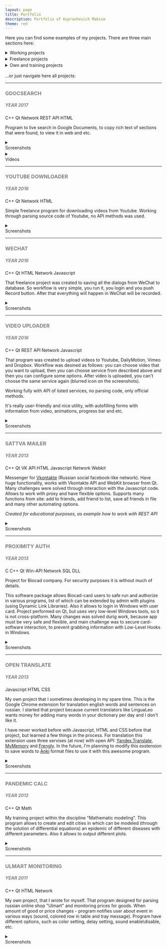 ```yaml
---
layout: page
title: Portfolio
description: Portfolio of Kuprashevich Maksim
theme: red
---
```


Here you can find some examples of my projects.
There are three main sections here:

<script>
function ready() {
  var subdirs = getSubdirs();

  for (var i = 0; i < subdirs.length; ++i) {
    var images = getImagesList(subdirs[i]);
    var spoiler_elems = document.getElementsByTagName('details');
    var spoiler_elem = null;
    for (var k = 0; k < spoiler_elems.length; ++k) {
      if (spoiler_elems[k].id == subdirs[i].substr(1)) {
        spoiler_elem = spoiler_elems[k];
      }
    }
    if (spoiler_elem == null) {
      return;
    }
    for (var j = 0; j < images.length; ++j) {
      spoiler_elem.innerHTML += "<img src=\"" + "/images" + subdirs[i] + images[j] + "\" class=\"img-boarded\">";
    }
  }
}

function getImagesList(subdir) {
  var xmlHttp = new XMLHttpRequest();
  xmlHttp.open( "GET", '/images/' + subdir, false ); // false for synchronous request
  xmlHttp.send( null );
  var htmlObject = document.createElement('div')
  htmlObject.innerHTML = xmlHttp.responseText;

  var allElems = htmlObject.getElementsByClassName("name");
  var images = []
  for (var i = 0; i < allElems.length; ++i) {
    var elem = allElems[i];
    var href = elem.getElementsByTagName('a')[0].href
    if (href.indexOf('.png') < 0 && href.indexOf('.jpg') < 0
    && href.indexOf('.jpeg') < 0) {
      continue;
    } else {
      href = href.substr(href.lastIndexOf('/'));
      images.push(href);
    }
  }

  return images;
}

function getSubdirs() {
  var xmlHttp = new XMLHttpRequest();
  xmlHttp.open( "GET", '/images', false ); // false for synchronous request
  xmlHttp.send( null );
  var htmlObject = document.createElement('div')
  htmlObject.innerHTML = xmlHttp.responseText;

  var allElems = htmlObject.getElementsByClassName("name");
  var dirs = []
  for (var i = 0; i < allElems.length; ++i) {
    var elem = allElems[i];
    var href = elem.getElementsByTagName('a')[0].href;
    if (href[href.length - 1] == "/") {
      href = href.substr(0, href.length - 1);
      dirs.push(href);
    }
  }

  var subdirs = []
  for (var i = 0; i < dirs.length; ++i) {
    if (dirs[i].split("/").length > 4) {
      subdirs.push(dirs[i].substr(dirs[i].lastIndexOf('/') ));
    }
  }
  return subdirs;
}

  document.addEventListener("DOMContentLoaded", ready);
</script>

<details class="category">
<summary>Working projects</summary>
<p class="details">
Work projects, which were made during regular work. Most of them is big and long-term.
<br><br>
</p>
</details>

<div style="line-height:20%;">
    <br>
</div>

<details class="category">
<summary>Freelance projects</summary>
<p class="details">
Freelance projects, which were made during my free time as additional income.
<br><br>
<a class="seventh before after" href="#wechat">WeChat</a> - Project for recording dialogs from Wechat service.
<br>
<a class="seventh before after" href="#youtube_downloader">YoutubeDownloader</a> - Downloading Youtube videos.
<br>
<a class="seventh before after" href="#video_uploader">VideoUploader</a> - Program that created for uploading videos to Yotuube, DailyMotion, Vimeo and Dropbox.
<br>
<a class="seventh before after" href="#sattva">SattvaMailer</a> - Messanger for social network VKontakte.
<br>
<a class="seventh before after" href="#proximity">ProximityAuth</a> - Servie for Biocad company that allow to use Biocad-cards for authorize in various programs and even login to Windows.
<br>
</p>
</details>

<div style="line-height:20%;">
    <br>
</div>

<details class="category">
<summary>Own and training projects</summary>
<p class="details">
My own projects and training projects. Usually such projects is unfinished and very rough.
<br><br>
<a class="seventh before after" href="#open_translate">OpenTranslate</a> - Chrome extension for translate ENG to RUS and save words to dictionary.
<br>
<a class="seventh before after" href="#pandemic">PandemicCalc</a> - Program with math model of diseases spreading.
<br>
<a class="seventh before after" href="#ulmart">UlmartMonitoring</a> - Bot for tracking goods availability and prices in Internet shop.
<br>
</p>
</details>
<br>
...or just navigate here all projects:

<hr>

<!-- Just for navigation -->
<div id="gdocsearch" style="">
<a name="gdocsearch"></a>
</div>
<!-- GDocSearch -->
<h3 style="text-transform:uppercase;color:gray">GDocSearch</h3>
<h5 style="text-transform:uppercase;color:gray">Year 2017</h5>
<span class="label btn-red">C++</span>
<span class="label btn-red">Qt</span>
<span class="label btn-red">Network</span>
<span class="label btn-red">REST API</span>
<span class="label btn-red">HTML</span>

Program to live search in Google Documents, to copy rich text of sections that were found, to view it in web and etc.

<details class="screenshot" id="gdocsearch">
<summary><div id="aligned-text">Screenshots</div></summary>
</details>
<div style="line-height:20%;">
    <br>
</div>
<details class="video">
<summary><div id="aligned-text">Videos</div></summary>
<iframe id="boarded-like-image" width="896" height="504" src="https://www.youtube.com/embed/RBJry3_UYyU" frameborder="0" allowfullscreen></iframe>
</details>

<hr>

<!-- Just for navigation -->
<div id="youtube_downloader" style="">
<a name="youtube_downloader"></a>
</div>
<!-- Youtube Downloader -->
<h3 style="text-transform:uppercase;color:gray">Youtube Downloader</h3>
<h5 style="text-transform:uppercase;color:gray">Year 2016</h5>
<span class="label btn-red">C++</span>
<span class="label btn-red">Qt</span>
<span class="label btn-red">Network</span>
<span class="label btn-red">HTML</span>

Simple freelance program for downloading videos from Youtube.
Working through parsing source code of Youtube, no API methods was used.

<details class="screenshot" id="youtube_downloader">
<summary><div id="aligned-text">Screenshots</div></summary>
</details>

<hr>

<!-- Just for navigation -->
<div id="wechat" style="">
<a name="wechat"></a>
</div>
<!-- WeChat -->
<h3 style="text-transform:uppercase;color:gray">WeChat</h3>
<h5 style="text-transform:uppercase;color:gray">Year 2016</h5>
<a name="wechat"></a>
<span class="label btn-red">C++</span>
<span class="label btn-red">Qt</span>
<span class="label btn-red">HTML</span>
<span class="label btn-red">Network</span>
<span class="label btn-red">Javascript</span>

That freelance project was created to saving all the dialogs from WeChat to database.
So workflow is very simple, you run it, you login and you push Record button.
After that everything will happen in WeChat will be recorded.

<details class="screenshot" id="wechat">
<summary><div id="aligned-text">Screenshots</div></summary>
</details>

<hr>

<!-- Just for navigation -->
<div id="video_uploader" style="">
<a name="video_uploader"></a>
</div>
<!-- Video Uploader -->
<h3 style="text-transform:uppercase;color:gray">Video Uploader</h3>
<h5 style="text-transform:uppercase;color:gray">Year 2016</h5>
<a name="video_uploader"></a>
<span class="label btn-red">C++</span>
<span class="label btn-red">Qt</span>
<span class="label btn-red">REST API</span>
<span class="label btn-red">Network</span>
<span class="label btn-red">Javascript</span>

That program was created to upload videos to Youtube, DailyMotion, Vimeo and Dropbox.
Workflow was desined as follows: you can choose video that you want to upload,
then you can choose service from described above and then you can configure some options.
After video is uploaded, you can't choose the same service again (blurred icon on the screenshots).

Working fully with API of listed services, no parsing code, only official methods.

It's really user-friendly and nice utility, with autofilling forms with information from video, animations, progress bar and etc.

<details class="screenshot" id="video_uploader">
<summary><div id="aligned-text">Screenshots</div></summary>
</details>

<hr>
<div id="sattva" style="">
<a name="sattva"></a>
</div>
<!-- SattvaMailer -->
<h3 style="text-transform:uppercase;color:gray">Sattva Mailer</h3>
<h5 style="text-transform:uppercase;color:gray">Year 2013</h5>
<span class="label btn-red">C++</span>
<span class="label btn-red">Qt</span>
<span class="label btn-red">VK API</span>
<span class="label btn-red">HTML</span>
<span class="label btn-red">Javascript</span>
<span class="label btn-red">Network</span>
<span class="label btn-red">Webkit</span>

Messenger for <a href="https:\\vk.com">Vkontakte</a> (Russian social facebook-like network). Have huge functionality,
works with Vkontakte API and WebKit browser from Qt. Many challenges were solved through interaction with the Javascript code. Allows to work with
proxy and have flexible options. Supports many functions from site: add to friends, add friend to list, save all friends in file and many other automating options.

<i>Created for educational purposes, as example how to work with REST API</i>

<details class="screenshot" id="sattva">
<summary><div id="aligned-text">Screenshots</div></summary>
</details>


<hr>
<div id="proximity" style="">
<a name="proximity"></a>
</div>
<!-- ProximityAuth -->
<h3 style="text-transform:uppercase;color:gray">Proximity Auth</h3>
<h5 style="text-transform:uppercase;color:gray">Year 2013</h5>
<span class="label btn-red">C</span>
<span class="label btn-red">C++</span>
<span class="label btn-red">Qt</span>
<span class="label btn-red">Win-API</span>
<span class="label btn-red">Network</span>
<span class="label btn-red">SQL</span>
<span class="label btn-red">DLL</span>

Project for Biocad company. For security purposes it is without much of details.

This software package allows Biocad-card users to safe run and authorize in various programs, list of which can be extended by admin with
plugins (using Dynamic Link Libraries). Also it allows to login in Windows with user card.
Project performed on Qt, but uses very low-level Windows tools, so it is not cross-platform.
Many changes was solved durig work, because app must be very safe and flexible, and main challenge was to secure card-software interaction, to prevent grabbing information with Low-Level Hooks in Windows.

<details class="screenshot" id="proximity">
<summary><div id="aligned-text">Screenshots</div></summary>
</details>

<hr>
<div id="open_translate" style="">
<a name="open_translate"></a>
</div>
<!-- Open Translate -->
<h3 style="text-transform:uppercase;color:gray">Open Translate</h3>
<h5 style="text-transform:uppercase;color:gray">Year 2013</h5>
<span class="label btn-red">Javascript</span>
<span class="label btn-red">HTML</span>
<span class="label btn-red">CSS</span>

My own project that I sometimes developing in my spare time. This is the Google Chrome extension for translation english words and sentences on russian.
I started that project because current translators like LinguaLeo wants money for adding many words in your dictionary per day and I don't like it.

I have never worked before with Javascript, HTML and CSS before that project, but learned a few things in the process.
For translation this extension uses three servises (at now) with open API: <a href="https://translate.yandex.ru/">Yandex.Translate</a>, <a href="https://mymemory.translated.net/">MyMemory</a> and <a href="http://www.frengly.com/">Frengly</a>.
In the future, I'm planning to modify this exstension to save words to <a href="http://ankisrs.net/">Anki</a> format files to use it with this awesome program.
<details class="screenshot" id="open_translate">
<summary><div id="aligned-text">Screenshots</div></summary>
</details>


<hr>
<div id="pandemic" style="">
<a name="pandemic"></a>
</div>
<!-- Pandemic Calc -->
<h3 style="text-transform:uppercase;color:gray">Pandemic Calc</h3>
<h5 style="text-transform:uppercase;color:gray">Year 2012</h5>
<a name="pandemic"></a>
<span class="label btn-red">C++</span>
<span class="label btn-red">Qt</span>
<span class="label btn-red">Math</span>

My training project within the discipline "Mathematic modeling".
This program allows to create and edit cities in which can be modeled (through the solution of differential equations) an epidemic of different diseases with different parameters.
Also it allows to output different plots.
<details class="screenshot" id="pandemic">
<summary><div id="aligned-text">Screenshots</div></summary>
</details>


<hr>
<div id="ulmart" style="">
<a name="ulmart"></a>
</div>
<!-- Ulmart Monitoring -->
<h3 style="text-transform:uppercase;color:gray">Ulmart Monitoring</h3>
<h5 style="text-transform:uppercase;color:gray">Year 2011</h5>
<span class="label btn-red">C++</span>
<span class="label btn-red">Qt</span>
<span class="label btn-red">HTML</span>
<span class="label btn-red">Network</span>

My own project, that I wrote for myself. That program designed for parsing russian online shop "Ulmart" and monitoring prices for goods.
When amount of good or price changes - program notifies user about event in various ways (sound, colored row in table and tray message).
Program have different options, such as color setting, delay setting, sound enable\disable, etc.

<details class="screenshot" id="ulmart">
<summary><div id="aligned-text">Screenshots</div></summary>
</details>
